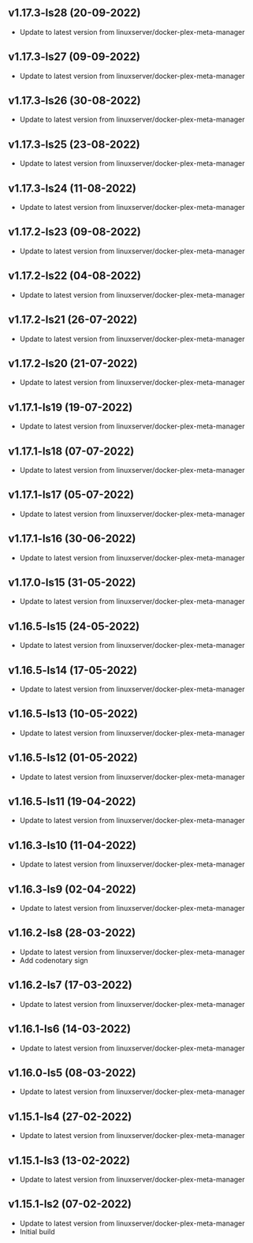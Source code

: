 
## v1.17.3-ls28 (20-09-2022)
- Update to latest version from linuxserver/docker-plex-meta-manager

## v1.17.3-ls27 (09-09-2022)
- Update to latest version from linuxserver/docker-plex-meta-manager

## v1.17.3-ls26 (30-08-2022)
- Update to latest version from linuxserver/docker-plex-meta-manager

## v1.17.3-ls25 (23-08-2022)
- Update to latest version from linuxserver/docker-plex-meta-manager

## v1.17.3-ls24 (11-08-2022)
- Update to latest version from linuxserver/docker-plex-meta-manager

## v1.17.2-ls23 (09-08-2022)
- Update to latest version from linuxserver/docker-plex-meta-manager

## v1.17.2-ls22 (04-08-2022)
- Update to latest version from linuxserver/docker-plex-meta-manager

## v1.17.2-ls21 (26-07-2022)
- Update to latest version from linuxserver/docker-plex-meta-manager

## v1.17.2-ls20 (21-07-2022)
- Update to latest version from linuxserver/docker-plex-meta-manager

## v1.17.1-ls19 (19-07-2022)
- Update to latest version from linuxserver/docker-plex-meta-manager

## v1.17.1-ls18 (07-07-2022)
- Update to latest version from linuxserver/docker-plex-meta-manager

## v1.17.1-ls17 (05-07-2022)
- Update to latest version from linuxserver/docker-plex-meta-manager

## v1.17.1-ls16 (30-06-2022)
- Update to latest version from linuxserver/docker-plex-meta-manager

## v1.17.0-ls15 (31-05-2022)
- Update to latest version from linuxserver/docker-plex-meta-manager

## v1.16.5-ls15 (24-05-2022)
- Update to latest version from linuxserver/docker-plex-meta-manager

## v1.16.5-ls14 (17-05-2022)
- Update to latest version from linuxserver/docker-plex-meta-manager

## v1.16.5-ls13 (10-05-2022)
- Update to latest version from linuxserver/docker-plex-meta-manager

## v1.16.5-ls12 (01-05-2022)
- Update to latest version from linuxserver/docker-plex-meta-manager

## v1.16.5-ls11 (19-04-2022)
- Update to latest version from linuxserver/docker-plex-meta-manager

## v1.16.3-ls10 (11-04-2022)
- Update to latest version from linuxserver/docker-plex-meta-manager

## v1.16.3-ls9 (02-04-2022)
- Update to latest version from linuxserver/docker-plex-meta-manager

## v1.16.2-ls8 (28-03-2022)
- Update to latest version from linuxserver/docker-plex-meta-manager
- Add codenotary sign

## v1.16.2-ls7 (17-03-2022)
- Update to latest version from linuxserver/docker-plex-meta-manager

## v1.16.1-ls6 (14-03-2022)
- Update to latest version from linuxserver/docker-plex-meta-manager

## v1.16.0-ls5 (08-03-2022)
- Update to latest version from linuxserver/docker-plex-meta-manager

## v1.15.1-ls4 (27-02-2022)
- Update to latest version from linuxserver/docker-plex-meta-manager

## v1.15.1-ls3 (13-02-2022)
- Update to latest version from linuxserver/docker-plex-meta-manager

## v1.15.1-ls2 (07-02-2022)
- Update to latest version from linuxserver/docker-plex-meta-manager
- Initial build

